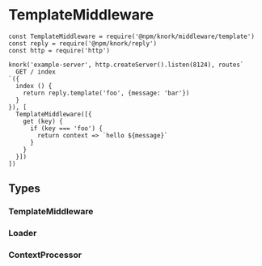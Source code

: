 # TemplateMiddleware

```
const TemplateMiddleware = require('@npm/knork/middleware/template')
const reply = require('@npm/knork/reply')
const http = require('http')

knork('example-server', http.createServer().listen(8124), routes`
  GET / index
`({
  index () {
    return reply.template('foo', {message: 'bar'})
  }
}), [
  TemplateMiddleware([{
    get (key) {
      if (key === 'foo') {
        return context => `hello ${message}`
      }
    }
  }])
])
```

## Types

### TemplateMiddleware

### Loader

### ContextProcessor
